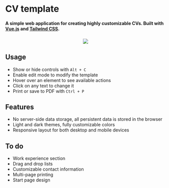 # CV template

#### A simple web application for creating highly customizable CVs. Built with [Vue.js](https://vuejs.org/) and [Tailwind CSS](https://tailwindcss.com/).

<h3 align="center">
    
[![](https://img.shields.io/badge/Firebase_website-2dc02d)](https://cv-template-9f6e4.firebaseapp.com)

</h3>

## Usage
 - Show or hide controls with `Alt + C`
 - Enable edit mode to modify the template
 - Hover over an element to see available actions
 - Click on any text to change it
 - Print or save to PDF with `Ctrl + P`

## Features
 - No server-side data storage, all persistent data is stored in the browser
 - Light and dark themes, fully customizable colors
 - Responsive layout for both desktop and mobile devices

## To do
- Work experience section
- Drag and drop lists
- Customizable contact information
- Multi-page printing
- Start page design